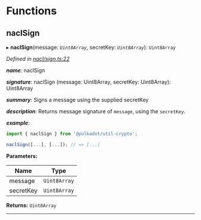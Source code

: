 

# Functions

<a id="naclsign"></a>

##  naclSign

▸ **naclSign**(message: *`Uint8Array`*, secretKey: *`Uint8Array`*): `Uint8Array`

*Defined in [nacl/sign.ts:22](https://github.com/polkadot-js/common/blob/24cd64c/packages/util-crypto/src/nacl/sign.ts#L22)*

*__name__*: naclSign

*__signature__*: naclSign (message: Uint8Array, secretKey: Uint8Array): Uint8Array

*__summary__*: Signs a message using the supplied secretKey

*__description__*: Returns message signature of `message`, using the `secretKey`.

*__example__*:   

```javascript
import { naclSign } from '@polkadot/util-crypto';

naclSign([...], [...]); // => [...]
```

**Parameters:**

| Name | Type |
| ------ | ------ |
| message | `Uint8Array` |
| secretKey | `Uint8Array` |

**Returns:** `Uint8Array`

___

